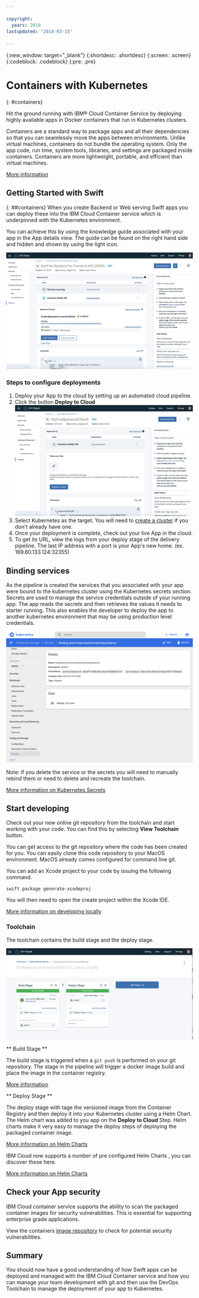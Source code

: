 ```yaml
---

copyright:
  years: 2018
lastupdated: "2018-03-15"

---
```

{:new_window: target="_blank"}
{:shortdesc: .shortdesc}
{:screen: .screen}
{:codeblock: .codeblock}
{:pre: .pre}

# Containers with Kubernetes
{: #containers}

Hit the ground running with IBM® Cloud Container Service by deploying highly available apps in Docker containers that run in Kubernetes clusters.

Containers are a standard way to package apps and all their dependencies so that you can seamlessly move the apps between environments. Unlike virtual machines, containers do not bundle the operating system. Only the app code, run time, system tools, libraries, and settings are packaged inside containers. Containers are more lightweight, portable, and efficient than virtual machines.

[More information](https://console.bluemix.net/docs/containers/container_index.html#container_index)

## Getting Started with Swift
{: ##containers}
When you create Backend or Web serving Swift apps you can deploy these into the IBM Cloud Container service which is underpinned with the Kubernetes environment.

You can achieve this by using the knowledge guide associated with your app in the App details view. The guide can be found on the right hand side and hidden and shown by using the light icon.

![Machine Learning in your App](images/kubeknowledgeguide.png)

### Steps to configure deployments


1. Deploy your App to the cloud by setting up an automated cloud pipeline.
1. Click the button **Deploy to Cloud**
  ![Deploy to Cloud](images/deploytocloud.png)
1. Select Kubernetes as the target. You will need to [create a cluster](https://console.bluemix.net/containers-kubernetes/catalog/cluster/create) if you don't already have one.
1. Once your deployment is complete, check out your live App in the cloud.
1. To get its URL, view the logs from your deploy stage of the delivery pipeline. The last IP address with a port is your App's new home. (ex. 169.60.133.124:32355)

## Binding services

As the pipeline is created the services that you associated with your app were bound to the kubernetes cluster using the Kubernetes secrets section. Secrets are used to manage the service credentials outside of your running app. The app reads the secrets and then retrieves the values it needs to starter running. This also enables the developer to deploy the app to another kubernetes environment that may be using production level credentials.

![View Toolchain](images/kubesecrets.png)

Note: if you delete the service or the secrets you will need to manually rebind them or need to delete and recreate the toolchain.

[More information on Kubernetes Secrets](https://kubernetes.io/docs/concepts/configuration/secret/)

## Start developing

Check out your new online git repository from the toolchain and start working with your code. You can find this by selecting **View Toolchain** button.

You can get access to the git repository where the code has been created for you. You can easily clone this code repository to your MacOS environment. MacOS already comes configured for command line git.

You can add an Xcode project to your code by issuing the following command.

```
swift package generate-xcodeproj
```
You will then need to open the create project within the Xcode IDE.

[More information on developing locally](developinglocally.md)

### Toolchain   

 The toolchain contains the build stage and the deploy stage.

![View Toolchain](images/deploytoolchain.png)

** Build Stage **

The build stage is triggered when a `git push` is performed on your git repository. The stage in the pipeline will trigger a docker image build and place the image in the container registry.

[More information](https://console.bluemix.net/docs/services/Registry/index.html#index)

** Deploy Stage **

The deploy stage with tage the versioned image from the Container Registry and then deploy it into your Kubernetes cluster using a Helm Chart. The Helm chart was added to you app on the **Deploy to Cloud** Step. Helm charts make it very easy to manage the deploy steps of deploying the packaged container image.

[More information on Helm Charts](https://docs.helm.sh/developing_charts/)

IBM Cloud now supports a number of pre configured Helm Charts , you can discover these here.

[More information on Helm Charts](https://console.bluemix.net/containers-kubernetes/solutions/helm-charts)

## Check your App security

IBM Cloud container service supports the ability to scan the packaged container images for security vulnerabilities. This is essential for supporting enterprise grade applications.

View the containers [image repository](https://console.bluemix.net/containers-kubernetes/registry/private) to check for potential security vulnerabilities.


## Summary
You should now have a good understanding of how Swift apps can be deployed and managed with the IBM Cloud Container service and how you can manage your team development with git and then use the DevOps Toolchain to manage the deployment of your app to Kubernetes.
